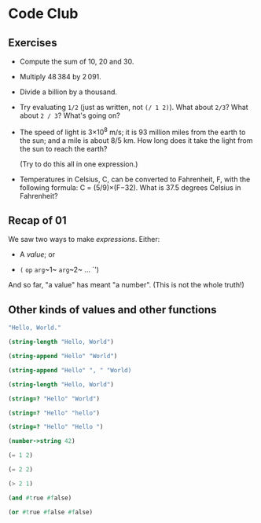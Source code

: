 # Code Club

## Exercises

* Compute the sum of 10, 20 and 30.

* Multiply 48&thinsp;384 by 2&thinsp;091.

* Divide a billion by a thousand. 

* Try evaluating `1/2` (just as written, not `(/ 1 2)`). What about
  `2/3`? What about `2 / 3`? What's going on?

* The speed of light is 3&times;10<sup>8</sup> m/s; it is 93&nbsp;million miles
  from the earth to the sun; and a mile is about 8/5&nbsp;km. How long does it
  take the light from the sun to reach the earth?
  
  (Try to do this all in one expression.)

* Temperatures in Celsius, C, can be converted to Fahrenheit, F, with the
  following formula: C = (5/9)&times;(F&minus;32). What is 37.5 degrees Celsius in
  Fahrenheit?

## Recap of 01

We saw two ways to make _expressions_. Either:

  - A _value_; or
  
  - `(` `op` `arg`~1~ `arg`~2~ ... `')

And so far, "a value" has meant "a number". (This is not the whole truth!)


## Other kinds of values and other functions


```scheme
"Hello, World."
```
	
```scheme
(string-length "Hello, World")
```
	
```scheme
(string-append "Hello" "World")
```

```scheme
(string-append "Hello" ", " "World)
```

```scheme
(string-length "Hello, World")
```

```scheme
(string=? "Hello" "World")
```

```scheme
(string=? "Hello" "hello")
```

```scheme
(string=? "Hello" "Hello ")
```


```scheme
(number->string 42)
```

```scheme
(= 1 2)
```
	
```scheme
(= 2 2)
```
	
```scheme
(> 2 1)
```
	
```scheme
(and #true #false)
```

```scheme
(or #true #false #false)
```

